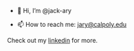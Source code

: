 - 👋 Hi, I’m @jack-ary

- 📫 How to reach me: jary@calpoly.edu

Check out my [linkedin](https://www.linkedin.com/feed/) for more. 
<!---
jack-ary/jack-ary is a ✨ special ✨ repository because its `README.md` (this file) appears on your GitHub profile.
You can click the Preview link to take a look at your changes.
--->
